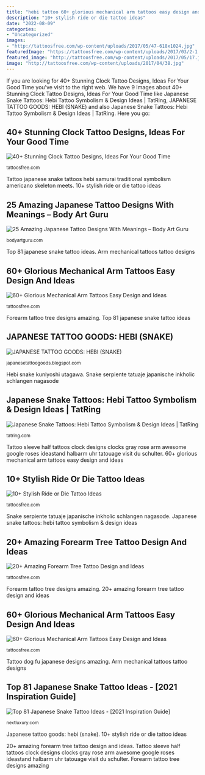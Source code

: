 ```yaml
---
title: "hebi tattoo 60+ glorious mechanical arm tattoos easy design and ideas"
description: "10+ stylish ride or die tattoo ideas"
date: "2022-08-09"
categories:
- "Uncategorized"
images:
- "http://tattoosfree.com/wp-content/uploads/2017/05/47-618x1024.jpg"
featuredImage: "https://tattoosfree.com/wp-content/uploads/2017/03/2-1.jpg"
featured_image: "http://tattoosfree.com/wp-content/uploads/2017/05/17.jpg"
image: "http://tattoosfree.com/wp-content/uploads/2017/04/38.jpg"
---
```


If you are looking for 40+ Stunning Clock Tattoo Designs, Ideas For Your Good Time you've visit to the right web. We have 9 Images about 40+ Stunning Clock Tattoo Designs, Ideas For Your Good Time like Japanese Snake Tattoos: Hebi Tattoo Symbolism &amp; Design Ideas | TatRing, JAPANESE TATTOO GOODS: HEBI (SNAKE) and also Japanese Snake Tattoos: Hebi Tattoo Symbolism &amp; Design Ideas | TatRing. Here you go:

## 40+ Stunning Clock Tattoo Designs, Ideas For Your Good Time

![40+ Stunning Clock Tattoo Designs, Ideas For Your Good Time](http://tattoosfree.com/wp-content/uploads/2017/04/38.jpg "60+ glorious mechanical arm tattoos easy design and ideas")

<small>tattoosfree.com</small>

Tattoo japanese snake tattoos hebi samurai traditional symbolism americano skeleton meets. 10+ stylish ride or die tattoo ideas

## 25 Amazing Japanese Tattoo Designs With Meanings – Body Art Guru

![25 Amazing Japanese Tattoo Designs With Meanings – Body Art Guru](https://bodyartguru.com/wp-content/uploads/2017/08/Fu-Dog-Tattoo.jpg "40+ stunning clock tattoo designs, ideas for your good time")

<small>bodyartguru.com</small>

Top 81 japanese snake tattoo ideas. Arm mechanical tattoos tattoo designs

## 60+ Glorious Mechanical Arm Tattoos Easy Design And Ideas

![60+ Glorious Mechanical Arm Tattoos Easy Design and Ideas](http://tattoosfree.com/wp-content/uploads/2017/05/47-618x1024.jpg "20+ amazing forearm tree tattoo design and ideas")

<small>tattoosfree.com</small>

Forearm tattoo tree designs amazing. Top 81 japanese snake tattoo ideas

## JAPANESE TATTOO GOODS: HEBI (SNAKE)

![JAPANESE TATTOO GOODS: HEBI (SNAKE)](https://3.bp.blogspot.com/-jbDP8xsKbHs/T7L99tr71XI/AAAAAAAAHo8/97yEijoSn68/s1600/c0072801_13322380.jpg "Tattoo japanese snake tattoos hebi samurai traditional symbolism americano skeleton meets")

<small>japanesetattoogoods.blogspot.com</small>

Hebi snake kuniyoshi utagawa. Snake serpiente tatuaje japanische inkholic schlangen nagasode

## Japanese Snake Tattoos: Hebi Tattoo Symbolism &amp; Design Ideas | TatRing

![Japanese Snake Tattoos: Hebi Tattoo Symbolism &amp; Design Ideas | TatRing](https://usercontent1.hubstatic.com/14568862_f496.jpg "Hebi snake kuniyoshi utagawa")

<small>tatring.com</small>

Tattoo sleeve half tattoos clock designs clocks gray rose arm awesome google roses ideastand halbarm uhr tatouage visit du schulter. 60+ glorious mechanical arm tattoos easy design and ideas

## 10+ Stylish Ride Or Die Tattoo Ideas

![10+ Stylish Ride or Die Tattoo Ideas](https://tattoosfree.com/wp-content/uploads/2017/03/2-1.jpg "Japanese tattoo goods: hebi (snake)")

<small>tattoosfree.com</small>

Snake serpiente tatuaje japanische inkholic schlangen nagasode. Japanese snake tattoos: hebi tattoo symbolism &amp; design ideas

## 20+ Amazing Forearm Tree Tattoo Design And Ideas

![20+ Amazing Forearm Tree Tattoo Design and Ideas](http://tattoosfree.com/wp-content/uploads/2017/09/6-1.jpg "Top 81 japanese snake tattoo ideas")

<small>tattoosfree.com</small>

Forearm tattoo tree designs amazing. 20+ amazing forearm tree tattoo design and ideas

## 60+ Glorious Mechanical Arm Tattoos Easy Design And Ideas

![60+ Glorious Mechanical Arm Tattoos Easy Design and Ideas](http://tattoosfree.com/wp-content/uploads/2017/05/17.jpg "20+ amazing forearm tree tattoo design and ideas")

<small>tattoosfree.com</small>

Tattoo dog fu japanese designs amazing. Arm mechanical tattoos tattoo designs

## Top 81 Japanese Snake Tattoo Ideas - [2021 Inspiration Guide]

![Top 81 Japanese Snake Tattoo Ideas - [2021 Inspiration Guide]](https://nextluxury.com/wp-content/uploads/japanese-snake-guys-tattoo-full-arm-sleeve.jpg "Hebi snake kuniyoshi utagawa")

<small>nextluxury.com</small>

Japanese tattoo goods: hebi (snake). 10+ stylish ride or die tattoo ideas

20+ amazing forearm tree tattoo design and ideas. Tattoo sleeve half tattoos clock designs clocks gray rose arm awesome google roses ideastand halbarm uhr tatouage visit du schulter. Forearm tattoo tree designs amazing
